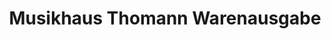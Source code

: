 ---
title: "Musikhaus Thomann Warenausgabe"
url: /burgebrach/musikhaus-thomann-warenausgabe/
shop: Warenhaus
---
